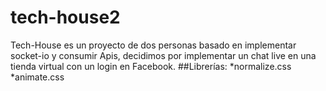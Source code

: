 # tech-house2
Tech-House es un proyecto de dos personas basado en implementar socket-io y consumir Apis, decidimos por implementar un chat live en 
una tienda virtual con un login en Facebook.
 ##Librerías:
 *normalize.css
 *animate.css
